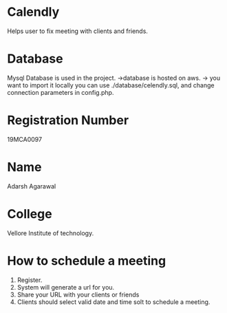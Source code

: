 # Calendly
Helps user to fix meeting with clients and friends.

# Database
Mysql Database is used in the project.
->database is hosted on aws.
-> you want to import it locally you can use ./database/celendly.sql, and change connection parameters in config.php.

# Registration Number
19MCA0097

# Name
Adarsh Agarawal

# College
Vellore Institute of technology.

# How to schedule a meeting
1. Register.
2. System will generate a url for you.
3. Share your URL with your clients or friends
4. Clients should select valid date and time solt to schedule a meeting.
